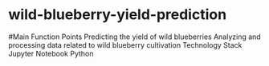 # wild-blueberry-yield-prediction

#Main Function Points
Predicting the yield of wild blueberries
Analyzing and processing data related to wild blueberry cultivation
Technology Stack
Jupyter Notebook
Python
